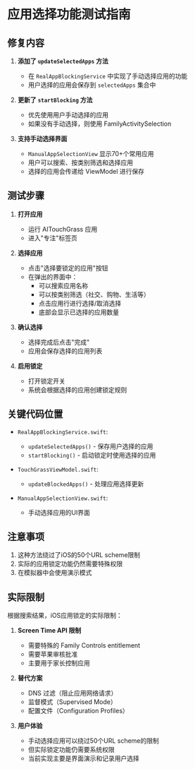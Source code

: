 # 应用选择功能测试指南

## 修复内容

1. **添加了 `updateSelectedApps` 方法**
   - 在 `RealAppBlockingService` 中实现了手动选择应用的功能
   - 用户选择的应用会保存到 `selectedApps` 集合中

2. **更新了 `startBlocking` 方法**
   - 优先使用用户手动选择的应用
   - 如果没有手动选择，则使用 FamilyActivitySelection

3. **支持手动选择界面**
   - `ManualAppSelectionView` 显示70+个常用应用
   - 用户可以搜索、按类别筛选和选择应用
   - 选择的应用会传递给 ViewModel 进行保存

## 测试步骤

1. **打开应用**
   - 运行 AITouchGrass 应用
   - 进入"专注"标签页

2. **选择应用**
   - 点击"选择要锁定的应用"按钮
   - 在弹出的界面中：
     - 可以搜索应用名称
     - 可以按类别筛选（社交、购物、生活等）
     - 点击应用行进行选择/取消选择
     - 底部会显示已选择的应用数量

3. **确认选择**
   - 选择完成后点击"完成"
   - 应用会保存选择的应用列表

4. **启用锁定**
   - 打开锁定开关
   - 系统会根据选择的应用创建锁定规则

## 关键代码位置

- `RealAppBlockingService.swift`: 
  - `updateSelectedApps()` - 保存用户选择的应用
  - `startBlocking()` - 启动锁定时使用选择的应用

- `TouchGrassViewModel.swift`:
  - `updateBlockedApps()` - 处理应用选择更新

- `ManualAppSelectionView.swift`:
  - 手动选择应用的UI界面

## 注意事项

1. 这种方法绕过了iOS的50个URL scheme限制
2. 实际的应用锁定功能仍然需要特殊权限
3. 在模拟器中会使用演示模式

## 实际限制

根据搜索结果，iOS应用锁定的实际限制：

1. **Screen Time API 限制**
   - 需要特殊的 Family Controls entitlement
   - 需要苹果审核批准
   - 主要用于家长控制应用

2. **替代方案**
   - DNS 过滤（阻止应用网络请求）
   - 监督模式（Supervised Mode）
   - 配置文件（Configuration Profiles）
   
3. **用户体验**
   - 手动选择应用可以绕过50个URL scheme的限制
   - 但实际锁定功能仍需要系统权限
   - 当前实现主要是界面演示和记录用户选择